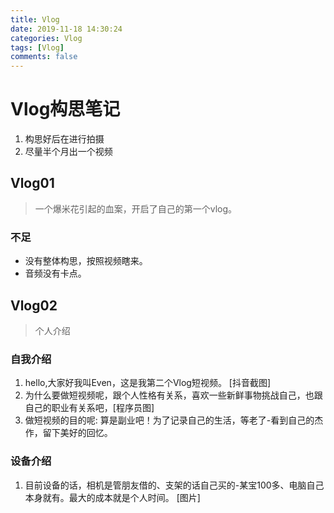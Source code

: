 ```yaml
---
title: Vlog
date: 2019-11-18 14:30:24
categories: Vlog
tags: [Vlog]
comments: false
---
```


# Vlog构思笔记
1. 构思好后在进行拍摄
2. 尽量半个月出一个视频


## Vlog01
> 一个爆米花引起的血案，开启了自己的第一个vlog。
### 不足
- 没有整体构思，按照视频瞎来。
- 音频没有卡点。


## Vlog02
> 个人介绍
### 自我介绍
1. hello,大家好我叫Even，这是我第二个Vlog短视频。 [抖音截图]
2. 为什么要做短视频呢，跟个人性格有关系，喜欢一些新鲜事物挑战自己，也跟自己的职业有关系吧，[程序员图]
3. 做短视频的目的呢: 算是副业吧！为了记录自己的生活，等老了-看到自己的杰作，留下美好的回忆。 
### 设备介绍
1. 目前设备的话，相机是管朋友借的、支架的话自己买的-某宝100多、电脑自己本身就有。最大的成本就是个人时间。 [图片]